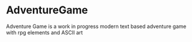 # AdventureGame
Adventure Game is a work in progress modern text based adventure game with rpg elements and ASCII art
